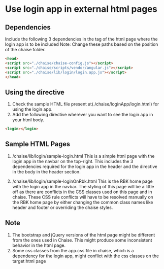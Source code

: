 # Use login app in external html pages

## Dependencies
Include the following 3 dependencies in the <head> tag of the html page where the login app is to be included
Note: Change these paths based on the position of the chaise folder.
```html
<head>
<script src="./chaise/chaise-config.js"></script>
<script src="./chaise/scripts/vendor/angular.js"></script>
<script src="./chaise/lib/login/login.app.js"></script>
</head>
```
## Using the <login> directive
1. Check the sample HTML file present at(./chaise/loginApp/login.html) for using the login app.
2. Add the following directive wherever you want to see the login app in your html body.
```html
<login></login>
```
## Sample HTML Pages
1. /chaise/lib/login/sample-login.html
This is a simple html page with the login app in the navbar on the top-right. This includes the 3 dependencies required for the login app in the header and the <login> directive in the body in the header section.

2. /chaise/lib/login/sample-loginOnRbk.html
This is the RBK home page with the login app in the navbar. The styling of this page will be a little off as there are conflicts in the CSS classes used on this page and in chaise. These CSS rule conflicts will have to be resolved manually on the RBK home page by either changing the common class names like header and footer or overriding the chaise styles.

## Note
1. The bootstrap and jQuery versions of the html page might be different from the ones used in Chaise. This might produce some inconsistent behavior in the html page.
2. Some css classes from the app.css file in chaise, which is a dependency for the login app, might conflict with the css classes on the target html page